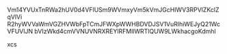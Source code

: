 Vm14YVUxTnRWa2hUV0d4VFlUSm9WVmxyVm5kVmJGcHlWV3RPVlZKclZqVlVi
R2hyWVVaWmVGZHVWbFpTCmJFWXpWWHBDVDJSV1VuRlhiWEJyQ21WcVFUVlJN
bVIzWkd4cmVVNUVNRXREYlRFMllWRTlQUW9LWkhacgoKdmhl

xcs